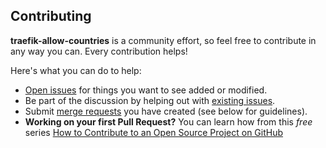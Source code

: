 ## Contributing

**traefik-allow-countries** is a community effort, so feel free to contribute in any way you can. Every contribution helps!

Here's what you can do to help:

- [Open issues](https://code.sinthu-und-jonas.de/jonas-schubert/traefik-allow-countries/-/issues/new) for things you want to see added or modified.
- Be part of the discussion by helping out with [existing issues](https://code.sinthu-und-jonas.de/jonas-schubert/traefik-allow-countries/-/issues).
- Submit [merge requests](https://code.sinthu-und-jonas.de/jonas-schubert/traefik-allow-countries/-/merge_requests) you have created (see below for guidelines).
- **Working on your first Pull Request?** You can learn how from this *free* series [How to Contribute to an Open Source Project on GitHub](https://egghead.io/series/how-to-contribute-to-an-open-source-project-on-github)
